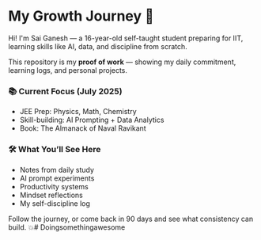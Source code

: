 # My Growth Journey 🚀

Hi! I'm Sai Ganesh — a 16-year-old self-taught student preparing for IIT, learning skills like AI, data, and discipline from scratch.

This repository is my **proof of work** — showing my daily commitment, learning logs, and personal projects.

### 📚 Current Focus (July 2025)
- JEE Prep: Physics, Math, Chemistry
- Skill-building: AI Prompting + Data Analytics
- Book: The Almanack of Naval Ravikant

### 🛠️ What You’ll See Here
- Notes from daily study
- AI prompt experiments
- Productivity systems
- Mindset reflections
- My self-discipline log

Follow the journey, or come back in 90 days and see what consistency can build. 💥# Doingsomethingawesome